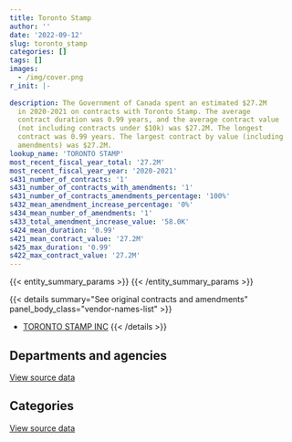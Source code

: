 ```yaml
---
title: Toronto Stamp
author: ''
date: '2022-09-12'
slug: toronto_stamp
categories: []
tags: []
images:
  - /img/cover.png
r_init: |-
  
description: The Government of Canada spent an estimated $27.2M
  in 2020-2021 on contracts with Toronto Stamp. The average
  contract duration was 0.99 years, and the average contract value
  (not including contracts under $10k) was $27.2M. The longest
  contract was 0.99 years. The largest contract by value (including
  amendments) was $27.2M.
lookup_name: 'TORONTO STAMP'
most_recent_fiscal_year_total: '27.2M'
most_recent_fiscal_year_year: '2020-2021'
s431_number_of_contracts: '1'
s431_number_of_contracts_with_amendments: '1'
s431_number_of_contracts_amendments_percentage: '100%'
s432_mean_amendment_increase_percentage: '0%'
s434_mean_number_of_amendments: '1'
s433_total_amendment_increase_value: '58.0K'
s424_mean_duration: '0.99'
s421_mean_contract_value: '27.2M'
s425_max_duration: '0.99'
s422_max_contract_value: '27.2M'
---
```


<script src="/rmarkdown-libs/htmlwidgets/htmlwidgets.js"></script>
<link href="/rmarkdown-libs/datatables-css/datatables-crosstalk.css" rel="stylesheet" />
<script src="/rmarkdown-libs/datatables-binding/datatables.js"></script>
<script src="/rmarkdown-libs/jquery/jquery-3.6.0.min.js"></script>
<link href="/rmarkdown-libs/dt-core-bootstrap/css/dataTables.bootstrap.min.css" rel="stylesheet" />
<link href="/rmarkdown-libs/dt-core-bootstrap/css/dataTables.bootstrap.extra.css" rel="stylesheet" />
<script src="/rmarkdown-libs/dt-core-bootstrap/js/jquery.dataTables.min.js"></script>
<script src="/rmarkdown-libs/dt-core-bootstrap/js/dataTables.bootstrap.min.js"></script>
<link href="/rmarkdown-libs/crosstalk/css/crosstalk.min.css" rel="stylesheet" />
<script src="/rmarkdown-libs/crosstalk/js/crosstalk.min.js"></script>
<script src="/rmarkdown-libs/htmlwidgets/htmlwidgets.js"></script>
<link href="/rmarkdown-libs/datatables-css/datatables-crosstalk.css" rel="stylesheet" />
<script src="/rmarkdown-libs/datatables-binding/datatables.js"></script>
<script src="/rmarkdown-libs/jquery/jquery-3.6.0.min.js"></script>
<link href="/rmarkdown-libs/dt-core-bootstrap/css/dataTables.bootstrap.min.css" rel="stylesheet" />
<link href="/rmarkdown-libs/dt-core-bootstrap/css/dataTables.bootstrap.extra.css" rel="stylesheet" />
<script src="/rmarkdown-libs/dt-core-bootstrap/js/jquery.dataTables.min.js"></script>
<script src="/rmarkdown-libs/dt-core-bootstrap/js/dataTables.bootstrap.min.js"></script>
<link href="/rmarkdown-libs/crosstalk/css/crosstalk.min.css" rel="stylesheet" />
<script src="/rmarkdown-libs/crosstalk/js/crosstalk.min.js"></script>

{{< entity_summary_params >}}
{{< /entity_summary_params >}}

{{< details summary="See original contracts and amendments" panel_body_class="vendor-names-list" >}}
- [TORONTO STAMP INC](https://search.open.canada.ca/en/ct/?sort=contract_value_f%20desc&page=1&search_text=%22TORONTO%20STAMP%20INC%22)
{{< /details >}}

## Departments and agencies

<div id="htmlwidget-1" style="width:100%;height:auto;" class="datatables html-widget"></div>
<script type="application/json" data-for="htmlwidget-1">{"x":{"style":"bootstrap","filter":"none","vertical":false,"data":[["<a href=\"/departments/phac-aspc/\">Public Health Agency of Canada<\/a>"],[27177969]],"container":"<table class=\"table table-striped table-hover row-border order-column display\">\n  <thead>\n    <tr>\n      <th>Department<\/th>\n      <th>2020-2021<\/th>\n    <\/tr>\n  <\/thead>\n<\/table>","options":{"order":[[1,"desc"]],"pageLength":10,"autoWidth":true,"columnDefs":[{"targets":1,"render":"function(data, type, row, meta) {\n    return type !== 'display' ? data : DTWidget.formatCurrency(data, \"$\", 2, 3, \",\", \".\", true, null);\n  }"},{"width":"16%","targets":[1]},{"className":"dt-right","targets":1}],"orderClasses":false}},"evals":["options.columnDefs.0.render"],"jsHooks":[]}</script>
<p class="text-right">
<a href="https://github.com/GoC-Spending/contracts-data/tree/main/data/out/vendors/toronto_stamp/summary_by_fiscal_year_by_department.csv" class="source-data-link btn btn-link">View source data</a>
</p>

## Categories

<div id="htmlwidget-2" style="width:100%;height:auto;" class="datatables html-widget"></div>
<script type="application/json" data-for="htmlwidget-2">{"x":{"style":"bootstrap","filter":"none","vertical":false,"data":[["<a href=\"/categories/medical/\">Medical<\/a>"],[27177969]],"container":"<table class=\"table table-striped table-hover row-border order-column display\">\n  <thead>\n    <tr>\n      <th>Category<\/th>\n      <th>2020-2021<\/th>\n    <\/tr>\n  <\/thead>\n<\/table>","options":{"order":[[1,"desc"]],"dom":"t","pageLength":30,"autoWidth":true,"columnDefs":[{"targets":1,"render":"function(data, type, row, meta) {\n    return type !== 'display' ? data : DTWidget.formatCurrency(data, \"$\", 2, 3, \",\", \".\", true, null);\n  }"},{"width":"16%","targets":[1]},{"className":"dt-right","targets":1}],"orderClasses":false,"lengthMenu":[10,25,30,50,100]}},"evals":["options.columnDefs.0.render"],"jsHooks":[]}</script>
<p class="text-right">
<a href="https://github.com/GoC-Spending/contracts-data/tree/main/data/out/vendors/toronto_stamp/summary_by_fiscal_year_by_category.csv" class="source-data-link btn btn-link">View source data</a>
</p>

